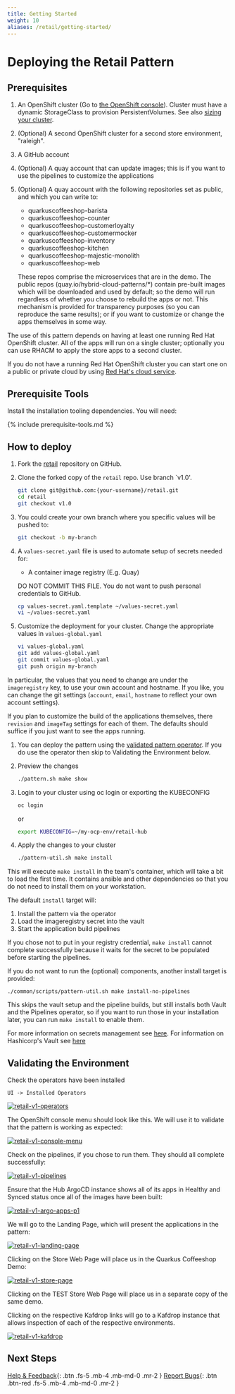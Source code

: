 ```yaml
---
title: Getting Started
weight: 10
aliases: /retail/getting-started/
---
```


# Deploying the Retail Pattern

## Prerequisites

1. An OpenShift cluster (Go to [the OpenShift console](https://console.redhat.com/openshift/create)). Cluster must have a dynamic StorageClass to provision PersistentVolumes. See also [sizing your cluster](../../retail/cluster-sizing).
1. (Optional) A second OpenShift cluster for a second store environment, "raleigh".
1. A GitHub account
1. (Optional) A quay account that can update images; this is if you want to use the pipelines to customize the applications
1. (Optional) A quay account with the following repositories set as public, and which you can write to:

    - quarkuscoffeeshop-barista
    - quarkuscoffeeshop-counter
    - quarkuscoffeeshop-customerloyalty
    - quarkuscoffeeshop-customermocker
    - quarkuscoffeeshop-inventory
    - quarkuscoffeeshop-kitchen
    - quarkuscoffeeshop-majestic-monolith
    - quarkuscoffeeshop-web

   These repos comprise the microservices that are in the demo. The public repos (quay.io/hybrid-cloud-patterns/*) contain pre-built images which will be downloaded and used by default; so the demo will run regardless of whether you choose to rebuild the apps or not. This mechanism is provided for transparency purposes (so you can reproduce the same results); or if you want to customize or change the apps themselves in some way.

The use of this pattern depends on having at least one running Red Hat
OpenShift cluster. All of the apps will run on a single cluster; optionally you can use RHACM to apply the store apps to a second cluster.

If you do not have a running Red Hat OpenShift cluster you can start one on a
public or private cloud by using [Red Hat's cloud
service](https://console.redhat.com/openshift/create).

## Prerequisite Tools

Install the installation tooling dependencies. You will need:

{% include prerequisite-tools.md %}

## How to deploy

1. Fork the [retail](https://github.com/hybrid-cloud-patterns/retail) repository on GitHub.

1. Clone the forked copy of the `retail` repo. Use branch `v1.0'.

   ```sh
   git clone git@github.com:{your-username}/retail.git
   cd retail
   git checkout v1.0
   ```

1. You could create your own branch where you specific values will be pushed to:

   ```sh
   git checkout -b my-branch
   ```

1. A `values-secret.yaml` file is used to automate setup of secrets needed for:

   - A container image registry (E.g. Quay)

   DO NOT COMMIT THIS FILE. You do not want to push personal credentials to GitHub.

   ```sh
   cp values-secret.yaml.template ~/values-secret.yaml
   vi ~/values-secret.yaml
   ```

1. Customize the deployment for your cluster. Change the appropriate values in `values-global.yaml`

   ```sh
   vi values-global.yaml
   git add values-global.yaml
   git commit values-global.yaml
   git push origin my-branch
   ```

In particular, the values that you need to change are under the `imageregistry` key, to use your own account and hostname. If you like, you can change the git settings (`account`, `email`, `hostname` to reflect your own account settings).

If you plan to customize the build of the applications themselves, there `revision` and `imageTag` settings for each of them. The defaults should suffice if you just want to see the apps running.

1. You can deploy the pattern using the [validated pattern operator](/infrastructure/using-validated-pattern-operator/). If you do use the operator then skip to Validating the Environment below.

1. Preview the changes

   ```sh
   ./pattern.sh make show
   ```

1. Login to your cluster using oc login or exporting the KUBECONFIG

   ```sh
   oc login
   ```

   or

   ```sh
   export KUBECONFIG=~/my-ocp-env/retail-hub
   ```

1. Apply the changes to your cluster

   ```sh
   ./pattern-util.sh make install
   ```

This will execute `make install` in the team's container, which will take a bit to load the first time. It contains ansible and other dependencies so that you do not need to install them on your workstation.

The default `install` target will:

1. Install the pattern via the operator
1. Load the imageregistry secret into the vault
1. Start the application build pipelines

If you chose not to put in your registry credential, `make install` cannot complete successfully because it waits for the secret to be populated before starting the pipelines.

If you do not want to run the (optional) components, another install target is provided:

```text
./common/scripts/pattern-util.sh make install-no-pipelines
```

This skips the vault setup and the pipeline builds, but still installs both Vault and the Pipelines operator, so if you want to run those in your installation later, you can run `make install` to enable them.

For more information on secrets management see [here](/secrets). For information on Hashicorp's Vault see [here](/secrets/vault)

## Validating the Environment

Check the operators have been installed

   ```text
   UI -> Installed Operators
   ```

[![retail-v1-operators](/images/retail/retail-v1-operators.png)](/images/retail/retail-v1-operators.png)

The OpenShift console menu should look like this. We will use it to validate that the pattern is working as expected:

[![retail-v1-console-menu](/images/retail/retail-v1-console-menu.png)](/images/retail/retail-v1-console-menu.png)

Check on the pipelines, if you chose to run them. They should all complete successfully:

[![retail-v1-pipelines](/images/retail/retail-v1-pipelines.png)](/images/retail/retail-v1-pipelines.png)

Ensure that the Hub ArgoCD instance shows all of its apps in Healthy and Synced status once all of the images have been built:

[![retail-v1-argo-apps-p1](/images/retail/retail-v1-argo-apps-p1.png)](/images/retail/retail-v1-argo-apps-p1.png)

We will go to the Landing Page, which will present the applications in the pattern:

[![retail-v1-landing-page](/images/retail/retail-v1-landing-page.png)](/images/retail/retail-v1-landing-page.png)

Clicking on the Store Web Page will place us in the Quarkus Coffeeshop Demo:

[![retail-v1-store-page](/images/retail/retail-v1-store-page.png)](/images/retail/retail-v1-store-page.png)

Clicking on the TEST Store Web Page will place us in a separate copy of the same demo.

Clicking on the respective Kafdrop links will go to a Kafdrop instance that allows inspection of each of the respective environments.

[![retail-v1-kafdrop](/images/retail/retail-v1-kafdrop.png)](/images/retail/retail-v1-kafdrop.png)

## Next Steps

[Help & Feedback](https://groups.google.com/g/hybrid-cloud-patterns){: .btn .fs-5 .mb-4 .mb-md-0 .mr-2 }
[Report Bugs](https://github.com/hybrid-cloud-patterns/retail/issues){: .btn .btn-red .fs-5 .mb-4 .mb-md-0 .mr-2 }

